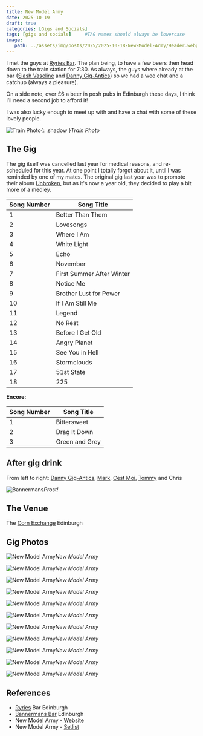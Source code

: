 ```yaml
---
title: New Model Army
date: 2025-10-19
draft: true
categories: [Gigs and Socials]
tags: [gigs and socials]     #TAG names should always be lowercase
image:
   path: ../assets/img/posts/2025/2025-10-18-New-Model-Army/Header.webp
---
```


I met the guys at [Ryries Bar](https://www.google.com/maps/place/Ryrie%E2%80%99s+Bar/@55.9458343,-3.2199899,17z/data=!3m2!4b1!5s0x4887c7a5b3e603bf:0xd9466eccd62ac562!4m6!3m5!1s0x4887c7a5bedc3381:0x74752e16c83af065!8m2!3d55.9458313!4d-3.2174096!16s%2Fg%2F1tfrgbf4?entry=ttu&g_ep=EgoyMDI1MTAyMC4wIKXMDSoASAFQAw%3D%3D). The plan being, to have a few beers then head down to the train station for 7:30. As always, the guys where already at the bar ([Slash Vaseline](https://www.gig-antics.live/post/introducing-slash-vaseline) and [Danny Gig-Antics](https://gig-antics.live)) so we had a wee chat and a catchup (always a pleasure).

On a side note, over £6 a beer in posh pubs in Edinburgh these days, I think I’ll need a second job to afford it!

I was also lucky enough to meet up with and have a chat with some of these lovely people.

![Train Photo](../assets/img/posts/2025/2025-10-18-New-Model-Army/Train_Photo.webp){: .shadow }_Train Photo_

## The Gig

The gig itself was cancelled last year for medical reasons, and re-scheduled for this year. At one point I totally forgot about it, until I was reminded by one of my mates. The original gig last year was to promote their album [Unbroken](https://www.loudersound.com/reviews/new-model-army-unbroken-album-review), but as it's now a year old, they decided to play a bit more of a medley.

| Song Number | Song Title |
|------------|------------|
| 1 | Better Than Them |
| 2 | Lovesongs |
| 3 | Where I Am |
| 4 | White Light |
| 5 | Echo |
| 6 | November |
| 7 | First Summer After Winter |
| 8 | Notice Me |
| 9 | Brother Lust for Power |
| 10 | If I Am Still Me |
| 11 | Legend |
| 12 | No Rest |
| 13 | Before I Get Old |
| 14 | Angry Planet |
| 15 | See You in Hell |
| 16 | Stormclouds |
| 17 | 51st State |
| 18 | 225 |

**Encore:**

| Song Number | Song Title |
|------------|------------|
| 1 | Bittersweet |
| 2 | Drag It Down |
| 3 | Green and Grey |

## After gig drink

From left to right: [Danny Gig-Antics](https://gig-antics.live), [Mark](https://www.gig-antics.live/post/introducing-penigoth-mark), [Cest Moi](https://www.gig-antics.live/post/introducing-peni-goth-bill), [Tommy](https://www.gig-antics.live/post/introducing-one-half-of-the-swedish-cockneys-tommy) and Chris

![Bannermans](../assets/img/posts/2025/2025-10-18-New-Model-Army/Bannermans.webp)_Prost!_

## The Venue

The [Corn Exchange](https://www.edinburghcornexchange.co.uk/) Edinburgh

## Gig Photos

![New Model Army](../assets/img/posts/2025/2025-10-18-New-Model-Army/New_Model_Army_01.webp)_New Model Army_

![New Model Army](../assets/img/posts/2025/2025-10-18-New-Model-Army/New_Model_Army_02.webp)_New Model Army_

![New Model Army](../assets/img/posts/2025/2025-10-18-New-Model-Army/New_Model_Army_03.webp)_New Model Army_

![New Model Army](../assets/img/posts/2025/2025-10-18-New-Model-Army/New_Model_Army_04.webp)_New Model Army_

![New Model Army](../assets/img/posts/2025/2025-10-18-New-Model-Army/New_Model_Army_05.webp)_New Model Army_

![New Model Army](../assets/img/posts/2025/2025-10-18-New-Model-Army/New_Model_Army_06.webp)_New Model Army_

![New Model Army](../assets/img/posts/2025/2025-10-18-New-Model-Army/New_Model_Army_07.webp)_New Model Army_

![New Model Army](../assets/img/posts/2025/2025-10-18-New-Model-Army/New_Model_Army_08.webp)_New Model Army_

![New Model Army](../assets/img/posts/2025/2025-10-18-New-Model-Army/New_Model_Army_09.webp)_New Model Army_

![New Model Army](../assets/img/posts/2025/2025-10-18-New-Model-Army/New_Model_Army_10.webp)_New Model Army_

![New Model Army](../assets/img/posts/2025/2025-10-18-New-Model-Army/New_Model_Army_11.webp)_New Model Army_

## References

- [Ryries](https://www.google.com/maps/place/Ryrie%E2%80%99s+Bar/@55.9458343,-3.2199899,17z/data=!3m2!4b1!5s0x4887c7a5b3e603bf:0xd9466eccd62ac562!4m6!3m5!1s0x4887c7a5bedc3381:0x74752e16c83af065!8m2!3d55.9458313!4d-3.2174096!16s%2Fg%2F1tfrgbf4?entry=ttu&g_ep=EgoyMDI1MTAyMC4wIKXMDSoASAFQAw%3D%3D) Bar Edinburgh
- [Bannermans Bar](https://www.bannermanslive.co.uk/) Edinburgh
- New Model Army - [Website](https://www.newmodelarmy.org/tour/1501-18-october-edinburgh-corn-exchange-uk)
- New Model Army - [Setlist](https://www.setlist.fm/setlist/new-model-army/2025/corn-exchange-edinburgh-scotland-b4e9136.html)
